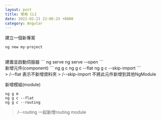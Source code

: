 ```yaml
---
layout: post
title: 常用 CLI
date: 2022-02-21 22:06:23 +0800
category: Angular
---
```

建立一個新專案
```
ng new my-project
```
<br>
建置並啟動伺服器
```
ng serve
ng serve --open  
```      
<br>
新增元件(component)
```
ng g c
ng g c --flat
ng g c --skip-import
```
<br>
> /--flat 表示不新增資料夾  
> /--skip-import 不將此元件新增到其他NgModule  

新增模組(module)
```
ng g m
ng g c --flat
ng g c --routing
```
> /--routing 一起新增routing module


